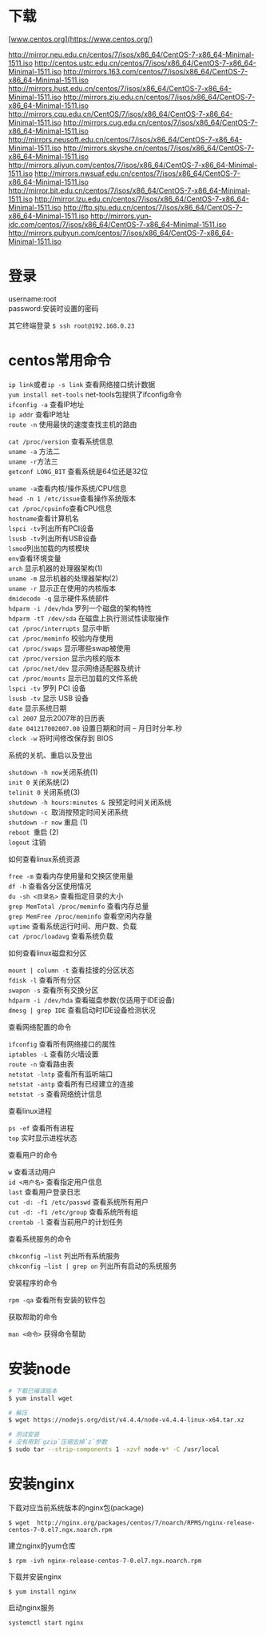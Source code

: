 # 下载

[www.centos.org](https://www.centos.org/)


http://mirror.neu.edu.cn/centos/7/isos/x86_64/CentOS-7-x86_64-Minimal-1511.iso 
http://centos.ustc.edu.cn/centos/7/isos/x86_64/CentOS-7-x86_64-Minimal-1511.iso 
http://mirrors.163.com/centos/7/isos/x86_64/CentOS-7-x86_64-Minimal-1511.iso 
http://mirrors.hust.edu.cn/centos/7/isos/x86_64/CentOS-7-x86_64-Minimal-1511.iso 
http://mirrors.zju.edu.cn/centos/7/isos/x86_64/CentOS-7-x86_64-Minimal-1511.iso 
http://mirrors.cqu.edu.cn/CentOS/7/isos/x86_64/CentOS-7-x86_64-Minimal-1511.iso 
http://mirrors.cug.edu.cn/centos/7/isos/x86_64/CentOS-7-x86_64-Minimal-1511.iso 
http://mirrors.neusoft.edu.cn/centos/7/isos/x86_64/CentOS-7-x86_64-Minimal-1511.iso 
http://mirrors.skyshe.cn/centos/7/isos/x86_64/CentOS-7-x86_64-Minimal-1511.iso 
http://mirrors.aliyun.com/centos/7/isos/x86_64/CentOS-7-x86_64-Minimal-1511.iso 
http://mirrors.nwsuaf.edu.cn/centos/7/isos/x86_64/CentOS-7-x86_64-Minimal-1511.iso 
http://mirror.bit.edu.cn/centos/7/isos/x86_64/CentOS-7-x86_64-Minimal-1511.iso 
http://mirror.lzu.edu.cn/centos/7/isos/x86_64/CentOS-7-x86_64-Minimal-1511.iso 
http://ftp.sjtu.edu.cn/centos/7/isos/x86_64/CentOS-7-x86_64-Minimal-1511.iso 
http://mirrors.yun-idc.com/centos/7/isos/x86_64/CentOS-7-x86_64-Minimal-1511.iso 
http://mirrors.pubyun.com/centos/7/isos/x86_64/CentOS-7-x86_64-Minimal-1511.iso 


# 登录

username:root  
password:安装时设置的密码  

其它终端登录 `$ ssh root@192.168.0.23`  

# centos常用命令

`ip link`或者`ip -s link` 查看网络接口统计数据  
`yum install net-tools` net-tools包提供了ifconfig命令  
`ifconfig -a` 查看IP地址  
`ip addr` 查看IP地址   
`route -n` 使用最快的速度查找主机的路由  


`cat /proc/version` 查看系统信息  
    `uname -a` 方法二  
    `uname -r`方法三  
`getconf LONG_BIT` 查看系统是64位还是32位  


`uname -a`查看内核/操作系统/CPU信息  
`head -n 1 /etc/issue`查看操作系统版本  
`cat /proc/cpuinfo`查看CPU信息  
`hostname`查看计算机名  
`lspci -tv`列出所有PCI设备  
`lsusb -tv`列出所有USB设备  
`lsmod`列出加载的内核模块  
`env`查看环境变量  
`arch` 显示机器的处理器架构(1)  
`uname -m` 显示机器的处理器架构(2)  
`uname -r` 显示正在使用的内核版本  
`dmidecode -q` 显示硬件系统部件  
`hdparm -i /dev/hda` 罗列一个磁盘的架构特性  
`hdparm -tT /dev/sda` 在磁盘上执行测试性读取操作  
`cat /proc/interrupts` 显示中断  
`cat /proc/meminfo` 校验内存使用  
`cat /proc/swaps` 显示哪些swap被使用  
`cat /proc/version` 显示内核的版本  
`cat /proc/net/dev` 显示网络适配器及统计  
`cat /proc/mounts` 显示已加载的文件系统  
`lspci -tv` 罗列 PCI 设备  
`lsusb -tv` 显示 USB 设备  
`date` 显示系统日期  
`cal 2007` 显示2007年的日历表  
`date 041217002007.00` 设置日期和时间 – 月日时分年.秒  
`clock -w` 将时间修改保存到 BIOS  

系统的关机、重启以及登出 

`shutdown -h now`关闭系统(1)   
`init 0` 关闭系统(2)   
`telinit 0` 关闭系统(3)   
`shutdown -h hours:minutes & `按预定时间关闭系统   
`shutdown -c `取消按预定时间关闭系统   
`shutdown -r now` 重启  (1)   
`reboot `重启  (2)   
`logout` 注销  

如何查看linux系统资源

`free -m` 查看内存使用量和交换区使用量   
`df -h` 查看各分区使用情况   
`du -sh <目录名>` 查看指定目录的大小   
`grep MemTotal /proc/meminfo` 查看内存总量   
`grep MemFree /proc/meminfo` 查看空闲内存量   
`uptime` 查看系统运行时间、用户数、负载   
`cat /proc/loadavg` 查看系统负载  

如何查看linux磁盘和分区

`mount | column -t` 查看挂接的分区状态   
`fdisk -l` 查看所有分区   
`swapon -s` 查看所有交换分区   
`hdparm -i /dev/hda` 查看磁盘参数(仅适用于IDE设备)   
`dmesg | grep IDE` 查看启动时IDE设备检测状况  

查看网络配置的命令

`ifconfig` 查看所有网络接口的属性   
`iptables -L` 查看防火墙设置   
`route -n` 查看路由表   
`netstat -lntp` 查看所有监听端口   
`netstat -antp` 查看所有已经建立的连接   
`netstat -s` 查看网络统计信息  

查看linux进程

`ps -ef` 查看所有进程   
`top` 实时显示进程状态  

查看用户的命令

`w` 查看活动用户   
`id <用户名>` 查看指定用户信息   
`last` 查看用户登录日志   
`cut -d: -f1 /etc/passwd` 查看系统所有用户   
`cut -d: -f1 /etc/group` 查看系统所有组   
`crontab -l` 查看当前用户的计划任务  

查看系统服务的命令

`chkconfig –list` 列出所有系统服务   
`chkconfig –list | grep on` 列出所有启动的系统服务  

安装程序的命令

`rpm -qa` 查看所有安装的软件包  

获取帮助的命令

`man <命令>` 获得命令帮助  


# 安装node


```bash
# 下载已编译版本
$ yum install wget

# 解压
$ wget https://nodejs.org/dist/v4.4.4/node-v4.4.4-linux-x64.tar.xz

# 测试安装
# 没有用到`gzip`压缩去掉`z`参数
$ sudo tar --strip-components 1 -xzvf node-v* -C /usr/local
```


# 安装nginx


下载对应当前系统版本的nginx包(package)
```
$ wget  http://nginx.org/packages/centos/7/noarch/RPMS/nginx-release-centos-7-0.el7.ngx.noarch.rpm
```

建立nginx的yum仓库

```
$ rpm -ivh nginx-release-centos-7-0.el7.ngx.noarch.rpm
```

下载并安装nginx
```
$ yum install nginx
```

启动nginx服务

```
systemctl start nginx
```